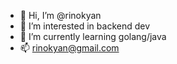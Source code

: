 - 👋 Hi, I’m @rinokyan
- 👀 I’m interested in backend dev
- 🌱 I’m currently learning golang/java
- 📫 rinokyan@gmail.com

<!---
rinokyan/rinokyan is a ✨ special ✨ repository because its `README.md` (this file) appears on your GitHub profile.
You can click the Preview link to take a look at your changes.
--->
